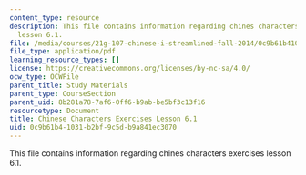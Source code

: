 ```yaml
---
content_type: resource
description: This file contains information regarding chines characters exercises
  lesson 6.1.
file: /media/courses/21g-107-chinese-i-streamlined-fall-2014/0c9b61b41031b2bf9c5db9a841ec3070_MIT21G_107F14_L6_st1_6.1.pdf
file_type: application/pdf
learning_resource_types: []
license: https://creativecommons.org/licenses/by-nc-sa/4.0/
ocw_type: OCWFile
parent_title: Study Materials
parent_type: CourseSection
parent_uid: 8b281a78-7af6-0ff6-b9ab-be5bf3c13f16
resourcetype: Document
title: Chinese Characters Exercises Lesson 6.1
uid: 0c9b61b4-1031-b2bf-9c5d-b9a841ec3070
---
```

This file contains information regarding chines characters exercises lesson 6.1.